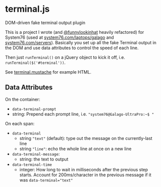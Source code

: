# terminal.js
DOM-driven fake terminal output plugin

This is a project I wrote (and [@funnylookinhat](https://github.com/funnylookinhat) heavily refactored) for System76 (used at [system76.com/laptops/galago](https://system76.com/laptops/galago) and [system76.com/servers](https://system76.com/servers)). Basically you set up all the fake Terminal output in the DOM and use data attributes to control the speed of each line.

Then just `runTerminal()` on a jQuery object to kick it off, i.e. `runTerminal($('#terminal'))`.

See [terminal.mustache](https://github.com/cassidyjames/terminal.js/blob/master/terminal.mustache) for example HTML.

## Data Attributes

On the container:

* `data-terminal-prompt`
 * string: Prepend each prompt line, i.e. `"system76@Galago-UltraPro:~$ "`

On each span:

* `data-terminal`
  * string `"text"` (default): type out the message on the currently-last line
  * string `"line"`: echo the whole line at once on a new line
* `data-terminal-message`: 
  * string: the text to output
* `data-terminal-time`
  * integer: How long to wait in milliseconds after the previous step starts. Account for 200ms/character in the previous message if it was `data-terminal="text"`
